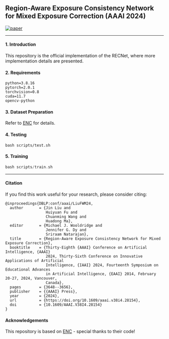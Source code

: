 ## Region-Aware Exposure Consistency Network for Mixed Exposure Correction (AAAI 2024)

[![paper](https://img.shields.io/badge/arXiv-Paper-<COLOR>.svg)](https://arxiv.org/abs/2402.18217)

<hr />

#### 1. Introduction
This repository is the official implementation of the RECNet, where more implementation details are presented.

#### 2. Requirements
```
python=3.8.16
pytorch=2.0.1
torchvision=0.8
cuda=11.7
opencv-python
```

#### 3. Dataset Preparation
Refer to [ENC](https://github.com/KevinJ-Huang/ExposureNorm-Compensation) for details.

#### 4. Testing
```
bash scripts/test.sh
```
#### 5. Training
```a
bash scripts/train.sh
```

<hr />

#### Citation
If you find this work useful for your research, please consider citing:
``` 
@inproceedings{DBLP:conf/aaai/LiuFWM24,
  author       = {Jin Liu and
                  Huiyuan Fu and
                  Chuanming Wang and
                  Huadong Ma},
  editor       = {Michael J. Wooldridge and
                  Jennifer G. Dy and
                  Sriraam Natarajan},
  title        = {Region-Aware Exposure Consistency Network for Mixed Exposure Correction},
  booktitle    = {Thirty-Eighth {AAAI} Conference on Artificial Intelligence, {AAAI}
                  2024, Thirty-Sixth Conference on Innovative Applications of Artificial
                  Intelligence, {IAAI} 2024, Fourteenth Symposium on Educational Advances
                  in Artificial Intelligence, {EAAI} 2014, February 20-27, 2024, Vancouver,
                  Canada},
  pages        = {3648--3656},
  publisher    = {{AAAI} Press},
  year         = {2024},
  url          = {https://doi.org/10.1609/aaai.v38i4.28154},
  doi          = {10.1609/AAAI.V38I4.28154}
}
```

#### Acknowledgements
This repository is based on [ENC](https://github.com/KevinJ-Huang/ExposureNorm-Compensation) - special thanks to their code!
